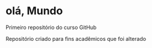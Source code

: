 # olá, Mundo
 Primeiro repositório do curso GitHub


Repositório criado para fins acadêmicos que foi alterado
